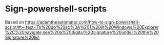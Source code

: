 # Sign-powershell-scripts
Based on https://adamtheautomator.com/how-to-sign-powershell-script/#:~:text=To%20do%20so%3A%201%20In%20Windows%20Explorer%2C%20navigate,see%20a%20digital%20signature%20under%20the%20Signature%20list
